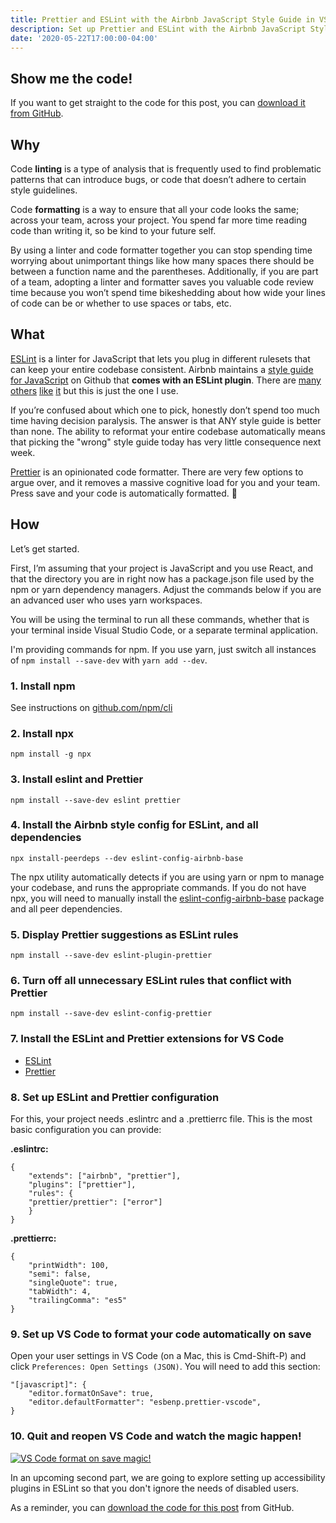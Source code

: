 ```yaml
---
title: Prettier and ESLint with the Airbnb JavaScript Style Guide in VS Code
description: Set up Prettier and ESLint with the Airbnb JavaScript Style Guide for React in Visual Studio Code
date: '2020-05-22T17:00:00-04:00'
---
```


## Show me the code!

If you want to get straight to the code for this post, you can [download it from GitHub](https://github.com/needcaffeine/eslint-prettier-react-example).

## Why

Code **linting** is a type of analysis that is frequently used to find problematic patterns that can introduce bugs, or code that doesn’t adhere to certain style guidelines.

Code **formatting** is a way to ensure that all your code looks the same; across your team, across your project. You spend far more time reading code than writing it, so be kind to your future self.

By using a linter and code formatter together you can stop spending time worrying about unimportant things like how many spaces there should be between a function name and the parentheses. Additionally, if you are part of a team, adopting a linter and formatter saves you valuable code review time because you won’t spend time bikeshedding about how wide your lines of code can be or whether to use spaces or tabs, etc.

## What

[ESLint](https://eslint.org/) is a linter for JavaScript that lets you plug in different rulesets that can keep your entire codebase consistent. Airbnb maintains a [style guide for JavaScript](https://github.com/airbnb/javascript) on Github that **comes with an ESLint plugin**. There are [many](https://google.github.io/styleguide/jsguide.html) [others](https://github.com/rwaldron/idiomatic.js/) [like](https://contribute.jquery.org/style-guide/js/) [it](https://github.com/standard/standard) but this is just the one I use.

If you’re confused about which one to pick, honestly don’t spend too much time having decision paralysis. The answer is that ANY style guide is better than none. The ability to reformat your entire codebase automatically means that picking the "wrong" style guide today has very little consequence next week.

[Prettier](https://prettier.io/) is an opinionated code formatter. There are very few options to argue over, and it removes a massive cognitive load for you and your team. Press save and your code is automatically formatted. <span role="img" aria-label="mind blown">🤯</span>

## How

Let’s get started.

First, I’m assuming that your project is JavaScript and you use React, and that the directory you are in right now has a package.json file used by the npm or yarn dependency managers. Adjust the commands below if you are an advanced user who uses yarn workspaces.

You will be using the terminal to run all these commands, whether that is your terminal inside Visual Studio Code, or a separate terminal application.

I'm providing commands for npm. If you use yarn, just switch all instances of `npm install --save-dev` with `yarn add --dev`.

### 1. Install npm

See instructions on [github.com/npm/cli](https://github.com/npm/cli)

### 2. Install npx

    npm install -g npx

### 3. Install eslint and Prettier

    npm install --save-dev eslint prettier

### 4. Install the Airbnb style config for ESLint, and all dependencies

    npx install-peerdeps --dev eslint-config-airbnb-base

The npx utility automatically detects if you are using yarn or npm to manage your codebase, and runs the appropriate commands. If you do not have npx, you will need to manually install the [eslint-config-airbnb-base](https://www.npmjs.com/package/eslint-config-airbnb-base) package and all peer dependencies.

### 5. Display Prettier suggestions as ESLint rules

    npm install --save-dev eslint-plugin-prettier

### 6. Turn off all unnecessary ESLint rules that conflict with Prettier

    npm install --save-dev eslint-config-prettier

### 7. Install the ESLint and Prettier extensions for VS Code

* [ESLint](https://marketplace.visualstudio.com/items?itemName=dbaeumer.vscode-eslint)
* [Prettier](https://marketplace.visualstudio.com/items?itemName=esbenp.prettier-vscode)

### 8. Set up ESLint and Prettier configuration

For this, your project needs .eslintrc and a .prettierrc file. This is the most basic configuration you can provide:

**.eslintrc:**

    {
        "extends": ["airbnb", "prettier"],
        "plugins": ["prettier"],
        "rules": {
        "prettier/prettier": ["error"]
        }
    }

**.prettierrc:**

    {
        "printWidth": 100,
        "semi": false,
        "singleQuote": true,
        "tabWidth": 4,
        "trailingComma": "es5"
    }

### 9. Set up VS Code to format your code automatically on save

Open your user settings in VS Code (on a Mac, this is Cmd-Shift-P) and click `Preferences: Open Settings (JSON)`. You will need to add this section:

    "[javascript]": {
        "editor.formatOnSave": true,
        "editor.defaultFormatter": "esbenp.prettier-vscode",
    }

### 10. Quit and reopen VS Code and watch the magic happen!

[![VS Code format on save magic!](/static/img/blog/eslint-airbnb-style-guide-prettier/format-on-save.gif)](/static/img/blog/eslint-airbnb-style-guide-prettier/format-on-save.gif)


In an upcoming second part, we are going to explore setting up accessibility plugins in ESLint so that you don't ignore the needs of disabled users.


As a reminder, you can [download the code for this post](https://github.com/needcaffeine/eslint-prettier-react-example) from GitHub.
